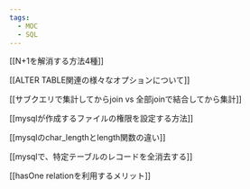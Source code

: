 ```yaml
---
tags:
  - MOC
  - SQL
---
```

[[N+1を解消する方法4種]]

[[ALTER TABLE関連の様々なオプションについて]]

[[サブクエリで集計してからjoin vs 全部joinで結合してから集計]]

[[mysqlが作成するファイルの権限を設定する方法]]

[[mysqlのchar_lengthとlength関数の違い]]

[[mysqlで、特定テーブルのレコードを全消去する]]

[[hasOne relationを利用するメリット]]